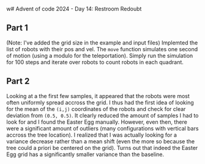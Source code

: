w# Advent of code 2024 - Day 14: Restroom Redoubt

## Part 1

(Note: I've added the grid size in the example and input files)
Implemted the list of robots with their pos and vel. The `move` function simulates one second of motion (using a modulo for the teleportation). Simply run the simulation for 100 steps and iterate over robots to count robots in each quadrant.

## Part 2

Looking at a the first few samples, it appeared that the robots were most often uniformly spread accross the grid. I thus had the first idea of looking for the mean of the `(i,j)` coordinates of the robots and check for clear deviation from `(0.5, 0.5)`. It clearly reduced the amount of samples I had to look for and I found the Easter Egg manually.
However, even then, there were a significant amount of outliers (many configurations with vertical bars accross the tree location). I realized that I was actually looking for a variance decrease rather than a mean shift (even the more so because the tree could a priori be centered on the grid).
Turns out that indeed the Easter Egg grid has a significantly smaller variance than the baseline.
